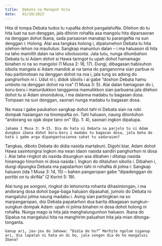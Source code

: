 ```yaml
---
title:  Debata na Manopot Hita
date:   01/10/2023
---
```


Hita di tompa Debata tudos tu rupaNa dohot pangalahoNa. Dilehon do tu hita luat na sun denggan, jala dihirim rohaNa asa mangolu hita diparsaoran na denggan dohot Ibana, sada parsaoran manatap tu parangeNa na sun denggan i: Holong. Alai asa tangkas holong i, dipalumehon Debata tu hita silehon-lehon na mauliutus: Sangkap manuntun dalan – i ma haluason di hita na laho mamillit dalan na laho sibolusonta. Jala tutu, nunga dilumbahon Debata tu si Adam dohot si Hawa taringot tu upah dohot hamamago binahen ni na so mangoloi (1 Musa 2: 16, 17). Dungi, dibagasan habisuhon sibolis mangela si Adam mandok ai na tama do panganonna sian parbue ni hau parbinotoan na denggan dohot na roa i, jala tung so adong do panghorhon ni i. Udut ni i, didok sibolis i ai gabe “doshon Debata hamu umboto na denggan dohot na roa” (1 Musa 3: 5). Alai dalan hamagoan do i, boru-boru i manurdukkon tangganna mamutikkon sian parbuena jala dilehon dohot tu si Adam sinondukna, i ma dalanna madabu tu bagasan dosa. Tompaan na sun denggan, saonari nunga madabu tu bagasan dosa.

Na masa i gabe paubahon sangkap dohot tahi ni Debata sian na robi dompak hasiangan na tinompaNa on. Tahi haluaon, naung ditontuhon “andorang so ojak dope tano on” (Ep. 1: 4), saonari ingkon dipatupa.

`Jahama 1 Musa 3: 9-15. Dia do hata ni Debata na parjolo tu si Adam dungkon ibana dohot boru-boru i madabu tu bagasan dosa, jala beha do hata i gabe arga dipangantusionna sahat tu sadaraion?`

Tangkas, diboto Debata do didia nasida martabuni. Digohi biar, Adam dohot Hawa sasintongna ingkon ma nean idaon nasida sandiri panghorhon ni dosa i. Alai tahe ringkot do nasida disungkun asa dibahen i ditatap nasida hinamago hinorhon ni dosa nasida i. Ingkon do ditaluhon sibolis i. Dibahen i, dungi dipungka Debata ma papatarhon tahi ni rohaNa di jolma i: Sangkap haluaon (ida 1 Musa 3: 14, 15) – bahen pangaropan gabe “dipadenggan do portibi on tu diriNa” (2 Korint 5: 19).

Alai tung pe songoni, ringkot do lehononta rohanta dihasintongan, i ma andorang dosa dohot baga-baga haluaon dipasahat, jumolo do Debata ro mangalului jolma naung madabu i. Asing sian partingkian na so marpangaropan, disi Debata papatarhon dua barita dibagasan sungkun-sungkun dompak Adam: upah ni jolma binahen ni dosa dohot holong ni rohaNa. Nunga mago ia hita jala manghalungunhon haluaon. Ibana do Sipalua na mangalului hita na manghirim paluahon hita jala mian ditonga-tonganta.

`Ganup ari, jou-jou do Jahowa: “Didia do ho?” Marhite ngolum siganup ari, dia lapatan ni hata on di ho, jala songon dia do ho mangalusi Ibana?`